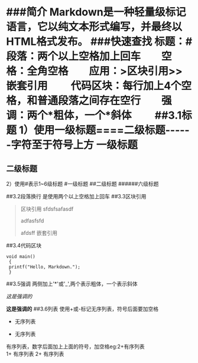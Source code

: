 ###简介
Markdown是一种轻量级标记语言，它以纯文本形式编写，并最终以HTML格式发布。
###快速查找
**标题**：\#　　**段落**：两个以上空格加上回车　　**空格**：全角空格　　**应用**：\>区块引用\>>嵌套引用　　
**代码区块**：每行加上4个空格，和普通段落之间存在空行　　**强调**：两个\*粗体，一个\*斜体　　
##3.1标题
1）使用一级标题====二级标题------字符至于符号上方
一级标题
=========
二级标题
---------
2）使用#表示1~6级标题
#一级标题
##二级标题
######六级标题

##3.2段落换行
是使用两个以上空格加上回车
##3.3区块引用
> 区块引用
>sfdsfsafasdf
>
>adfasfsfd
>
>afdsff
> 嵌套引用

##3.4代码区块

    void main()
     {
     printf("Hello, Markdown.");
     }
##3.5强调
两侧加上'*'或'_',两个表示粗体，一个表示斜体
    
*这是强调的*

__这是强调的__
##3.6列表
使用+或-标记无序列表，符号后面要加空格
+ 无序列表
- 无序列表     

有序列表，数字后面加上上面的符号，加空格eg:2\+有序列表     
1+ 有序列表
2+ 有序列表       



  




     
                       

